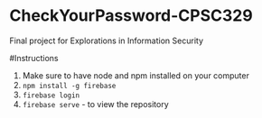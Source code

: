 # CheckYourPassword-CPSC329
Final project for Explorations in Information Security

#Instructions
1. Make sure to have node and npm installed on your computer
2. `npm install -g firebase`
3. `firebase login`
4. `firebase serve` - to view the repository

